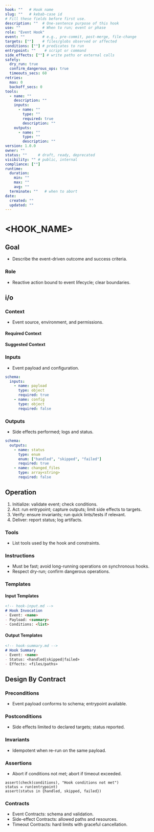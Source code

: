 ```yaml
---
hook: ""   # Hook name
slug: ""   # kebab-case id
# Fill these fields before first use.
description: ""  # One-sentence purpose of this hook
use: ""          # When to run; event or phase
role: "Event Hook"
event: ""        # e.g., pre-commit, post-merge, file-change
targets: [""]    # files/globs observed or affected
conditions: [""] # predicates to run
entrypoint: ""    # script or command
side_effects: [""] # write paths or external calls
safety:
  dry_run: true
  confirm_dangerous_ops: true
  timeouts_secs: 60
retries:
  max: 0
  backoff_secs: 0
tools:
  - name: ""
    description: ""
    inputs:
      - name: ""
        type: ""
        required: true
        description: ""
    outputs:
      - name: ""
        type: ""
        description: ""
version: 1.0.0
owner: ""
status: ""     # draft, ready, deprecated
visibility: "" # public, internal
compliance: [""]
runtime:
  duration:
    min: ""
    max: ""
    avg: ""
  terminate: ""   # when to abort
date:
  created: ""
  updated: ""
---
```


# <HOOK_NAME>

## Goal
- Describe the event-driven outcome and success criteria.

### Role
- Reactive action bound to event lifecycle; clear boundaries.

## i/o

### Context
- Event source, environment, and permissions.

#### Required Context

#### Suggested Context

### Inputs
- Event payload and configuration.

```yaml
schema:
  inputs:
    - name: payload
      type: object
      required: true
    - name: config
      type: object
      required: false
```

### Outputs
- Side effects performed; logs and status.

```yaml
schema:
  outputs:
    - name: status
      type: enum
      enum: ["handled", "skipped", "failed"]
      required: true
    - name: changed_files
      type: array<string>
      required: false
```

## Operation

1. Initialize: validate event; check conditions.
2. Act: run entrypoint; capture outputs; limit side effects to targets.
3. Verify: ensure invariants; run quick lints/tests if relevant.
4. Deliver: report status; log artifacts.

### Tools
- List tools used by the hook and constraints.

### Instructions
- Must be fast; avoid long-running operations on synchronous hooks.
- Respect dry-run; confirm dangerous operations.

### Templates

#### Input Templates

```markdown
<!-- hook-input.md -->
# Hook Invocation
- Event: <name>
- Payload: <summary>
- Conditions: <list>
```

#### Output Templates

```markdown
<!-- hook-summary.md -->
# Hook Summary
- Event: <name>
- Status: <handled|skipped|failed>
- Effects: <files/paths>
```

## Design By Contract

### Preconditions
- Event payload conforms to schema; entrypoint available.

### Postconditions
- Side effects limited to declared targets; status reported.

### Invariants
- Idempotent when re-run on the same payload.

### Assertions
- Abort if conditions not met; abort if timeout exceeded.

```pseudo
assert(check(conditions), "Hook conditions not met")
status = run(entrypoint)
assert(status in {handled, skipped, failed})
```

### Contracts
- Event Contracts: schema and validation.
- Side-effect Contracts: allowed paths and resources.
- Timeout Contracts: hard limits with graceful cancellation.
